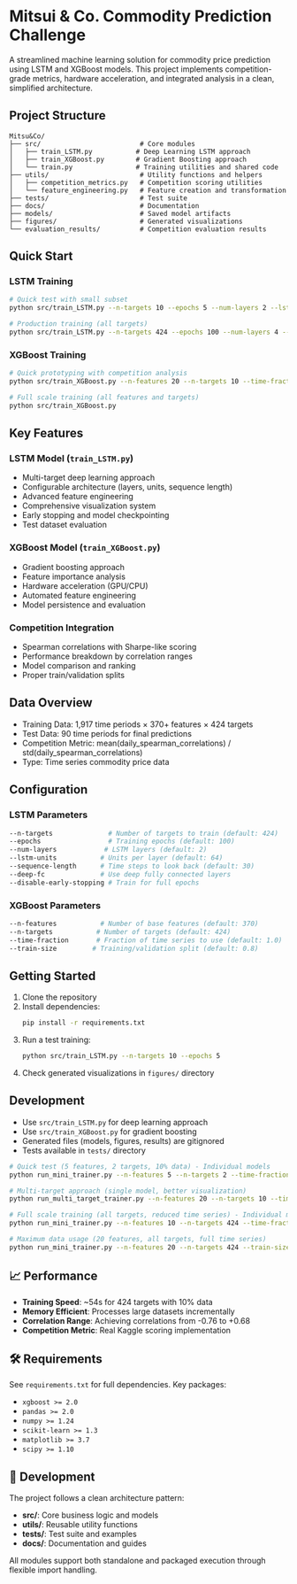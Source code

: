 # Mitsui & Co. Commodity Prediction Challenge

A streamlined machine learning solution for commodity price prediction using LSTM and XGBoost models. This project implements competition-grade metrics, hardware acceleration, and integrated analysis in a clean, simplified architecture.

## Project Structure

```
Mitsu&Co/
├── src/                         # Core modules
│   ├── train_LSTM.py           # Deep Learning LSTM approach
│   ├── train_XGBoost.py        # Gradient Boosting approach
│   └── train.py                # Training utilities and shared code
├── utils/                       # Utility functions and helpers
│   ├── competition_metrics.py   # Competition scoring utilities
│   └── feature_engineering.py   # Feature creation and transformation
├── tests/                       # Test suite
├── docs/                        # Documentation
├── models/                      # Saved model artifacts
├── figures/                     # Generated visualizations
└── evaluation_results/          # Competition evaluation results
```

## Quick Start

### LSTM Training

```bash
# Quick test with small subset
python src/train_LSTM.py --n-targets 10 --epochs 5 --num-layers 2 --lstm-units 32

# Production training (all targets)
python src/train_LSTM.py --n-targets 424 --epochs 100 --num-layers 4 --deep-fc --disable-early-stopping --lstm-units 192
```

### XGBoost Training

```bash
# Quick prototyping with competition analysis
python src/train_XGBoost.py --n-features 20 --n-targets 10 --time-fraction 0.2

# Full scale training (all features and targets)
python src/train_XGBoost.py
```

## Key Features

### LSTM Model (`train_LSTM.py`)
- Multi-target deep learning approach
- Configurable architecture (layers, units, sequence length)
- Advanced feature engineering
- Comprehensive visualization system
- Early stopping and model checkpointing
- Test dataset evaluation

### XGBoost Model (`train_XGBoost.py`)
- Gradient boosting approach
- Feature importance analysis
- Hardware acceleration (GPU/CPU)
- Automated feature engineering
- Model persistence and evaluation

### Competition Integration
- Spearman correlations with Sharpe-like scoring
- Performance breakdown by correlation ranges
- Model comparison and ranking
- Proper train/validation splits

## Data Overview

- Training Data: 1,917 time periods × 370+ features × 424 targets
- Test Data: 90 time periods for final predictions
- Competition Metric: mean(daily_spearman_correlations) / std(daily_spearman_correlations)
- Type: Time series commodity price data

## Configuration

### LSTM Parameters
```bash
--n-targets              # Number of targets to train (default: 424)
--epochs                 # Training epochs (default: 100)
--num-layers            # LSTM layers (default: 2)
--lstm-units           # Units per layer (default: 64)
--sequence-length      # Time steps to look back (default: 30)
--deep-fc              # Use deep fully connected layers
--disable-early-stopping # Train for full epochs
```

### XGBoost Parameters
```bash
--n-features           # Number of base features (default: 370)
--n-targets           # Number of targets (default: 424)
--time-fraction       # Fraction of time series to use (default: 1.0)
--train-size         # Training/validation split (default: 0.8)
```

## Getting Started

1. Clone the repository
2. Install dependencies:
   ```bash
   pip install -r requirements.txt
   ```
3. Run a test training:
   ```bash
   python src/train_LSTM.py --n-targets 10 --epochs 5
   ```
4. Check generated visualizations in `figures/` directory

## Development

- Use `src/train_LSTM.py` for deep learning approach
- Use `src/train_XGBoost.py` for gradient boosting
- Generated files (models, figures, results) are gitignored
- Tests available in `tests/` directory
```bash
# Quick test (5 features, 2 targets, 10% data) - Individual models
python run_mini_trainer.py --n-features 5 --n-targets 2 --time-fraction 0.1

# Multi-target approach (single model, better visualization)
python run_multi_target_trainer.py --n-features 20 --n-targets 10 --time-fraction 0.1

# Full scale training (all targets, reduced time series) - Individual models
python run_mini_trainer.py --n-features 10 --n-targets 424 --time-fraction 0.1 --train-size 0.95

# Maximum data usage (20 features, all targets, full time series)
python run_mini_trainer.py --n-features 20 --n-targets 424 --train-size 0.9
```

## 📈 Performance

- **Training Speed**: ~54s for 424 targets with 10% data
- **Memory Efficient**: Processes large datasets incrementally  
- **Correlation Range**: Achieving correlations from -0.76 to +0.68
- **Competition Metric**: Real Kaggle scoring implementation

## 🛠️ Requirements

See `requirements.txt` for full dependencies. Key packages:
- `xgboost >= 2.0`
- `pandas >= 2.0`
- `numpy >= 1.24`  
- `scikit-learn >= 1.3`
- `matplotlib >= 3.7`
- `scipy >= 1.10`

## 📝 Development

The project follows a clean architecture pattern:
- **src/**: Core business logic and models
- **utils/**: Reusable utility functions
- **tests/**: Test suite and examples
- **docs/**: Documentation and guides

All modules support both standalone and packaged execution through flexible import handling.